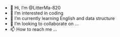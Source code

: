 - 👋 Hi, I’m @LitterMa-820
- 👀 I’m interested in coding
- 🌱 I’m currently learning English and  data structure
- 💞️ I’m looking to collaborate on ...
- 📫 How to reach me ...

<!---
LitterMa-820/LitterMa-820 is a ✨ special ✨ repository because its `README.md` (this file) appears on your GitHub profile.
You can click the Preview link to take a look at your changes.
--->
